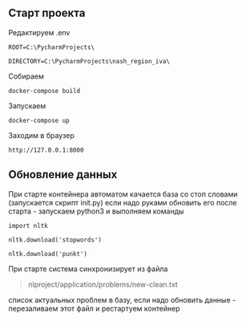 ## Старт проекта 

Редактируем .env

`ROOT=C:\PycharmProjects\`

`DIRECTORY=C:\PycharmProjects\nash_region_iva\`

Собираем

`docker-compose build`

Запускаем

`docker-compose up`

Заходим в браузер 

`http://127.0.0.1:8000`

## Обновление данных
 
При старте контейнера автоматом качается база со стоп словами (запускается скрипт init.py)
если надо руками обновить его после старта - запускаем python3 и выполняем команды

`import nltk` 

`nltk.download('stopwords')` 

`nltk.download('punkt')`

При старте система синхронизирует из файла 
> nlproject/application/problems/new-clean.txt 

список актуальных проблем в базу, если надо обновить данные - перезаливаем этот файл и 
рестартуем контейнер

